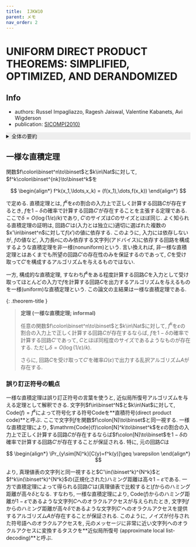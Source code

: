 ```yaml
---
title:  IJKW10
parent: メモ
nav_order: 2
---
```


# UNIFORM DIRECT PRODUCT THEOREMS: SIMPLIFIED, OPTIMIZED, AND DERANDOMIZED

## Info
- authors: Russel Impagliazzo, Ragesh Jaiswal, Valentine Kabanets, Avi Wigderson
- publication: [SICOMP(2010)](https://epubs.siam.org/doi/10.1137/080734030)

<details markdown="1" style="background-color: #eee;">
<summary style="display: list-item">全体の要約</summary>

- uniform direct product theorem: 次の性質を満たすアルゴリズム$A$が存在する: $f^k$を確率$\varepsilon$で計算する回路$C$を入力として受け取ったとき, 確率$\Omega(\varepsilon)$である回路$C'$を出力し, この回路$C'$は$f$を確率$1-\delta$で計算する. ここで$\delta = O(\log(1/\varepsilon)/k)$.
- これをGoldreich-Levinの定理と組み合わせることでuniform XOR lemmaを証明.
- 同じ手法を使って, アフィン部分空間全体によって得られるderandomized direct productも証明.

</details>

## 一様な直積定理

関数$f\colon\binset^n\to\binset$と$k\in\Nat$に対して, $f^k\colon\binset^{nk}\to\binset^k$を

$$
  \begin{align*}
    f^k(x_1,\ldots,x_k) = (f(x_1),\dots,f(x_k))
  \end{align*}
$$

で定める.
直積定理とは, $f^k$を$\varepsilon$の割合の入力上で正しく計算する回路$C$が存在するとき, $f$を$1-\delta$の確率で計算する回路$C'$が存在することを主張する定理である. ここで$\delta = O(\log(1/\varepsilon)/k)$であり, $C'$のサイズは$C$のサイズとほぼ同じ.
よく知られる直積定理の証明は, 回路$C'$は(入力とは独立に)適切に選ばれた複数の$x'\in\binset^n$に対して$f(x')$の値に依存する. このように, 入力には依存しないが, $f$の値など, 入力長$n$にのみ依存する文字列(アドバイス)に依存する回路を構成するような直積定理を非一様(nonuniform)という.
言い換えれば, 非一様な直積定理とはあくまでも所望の回路$C'$の存在性のみを保証するのであって, $C$を受け取って$C'$を構成するアルゴリズムを与えるものではない.

一方, 構成的な直積定理, すなわち$f^k$をある程度計算する回路$C$を入力として受け取ってほとんどの入力で$f$を計算する回路$C$を出力するアルゴリズムを与えるものを一様(uniform)な直積定理という.
この論文の主結果は一様な直積定理である.

{: .theorem-title }
> **定理 (一様な直積定理; informal)**
>
> 任意の関数$f\colon\binset^n\to\binset$と$k\in\Nat$に対して, $f^k$を$\varepsilon$の割合の入力上で正しく計算する回路$C$が存在するならば, $f$を$1-\delta$の確率で計算する回路$C'$であって, $C$とほぼ同程度のサイズであるようなものが存在する. ただし$\delta = O(\log(1/\varepsilon)/k)$.
>
> さらに, 回路$C$を受け取って$C'$を確率$\Omega(\varepsilon)$で出力する乱択アルゴリズム$A$が存在する.

### 誤り訂正符号の観点

一様な直積定理は誤り訂正符号の言葉を使うと, 近似局所復号アルゴリズムを与える定理として解釈できる.
文字列$f\in\binset^N$と$k\in\Nat$に対して, $\mathrm{Code}(f)=f^k$によって符号化する符号$\mathrm{Code}$を**直積符号(direct product code)**と呼ぶ. ここで文字列$f$を関数$f\colon[N]\to\binset$と同一視する.
一様な直積定理により, $\mathrm{Code}(f)\colon[N]^k\to\binset^k$を$\varepsilon$の割合の入力上で正しく計算する回路$C$が存在するならば$f\colon[N]\to\binset$を$1-\delta$の確率で計算する回路$C'$が存在することが保証される.
特に, 元の回路$C$は

$$
  \begin{align*}
    \Pr_{y\sim[N]^k}[C(y)=f^k(y)]\geq \varepsilon
  \end{align*}
$$

より, 真理値表の文字列と同一視すると$C'\in(\binset^k)^{N^k}$と$f^k\in(\binset^k)^{N^k}$の(正規化された)ハミング距離は高々$1-\varepsilon$である.
一方で直積定理によって得られる回路$C'$は(真理値表で比較すると)$f$からのハミング距離が高々$\delta$となる.
すなわち, 一様な直積定理により, $\mathrm{Code}(f)$からのハミング距離が$1-\varepsilon$であるような文字列$C$へのオラクルアクセスが与えられたとき, 文字列$f$からのハミング距離が高々$\delta$であるような文字列$C'$へのオラクルアクセスを提供するアルゴリズム$A$が存在することが保証される.
このように, ノイズが付与された符号語へのオラクルアクセスを, 元のメッセージに非常に近い文字列へのオラクルアクセスに変換するタスクを**近似局所復号 (approximate local list-decoding)**と呼ぶ.

